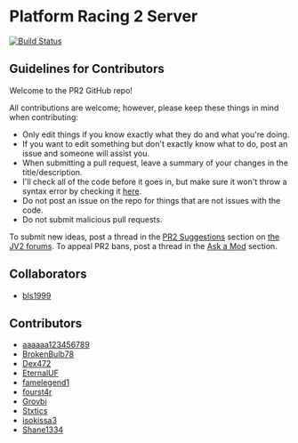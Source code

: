 # Platform Racing 2 Server

[![Build Status](https://travis-ci.org/jacob-grahn/platform-racing-2-server.svg?branch=master)](https://travis-ci.org/jacob-grahn/platform-racing-2-server)

## Guidelines for Contributors

Welcome to the PR2 GitHub repo!

All contributions are welcome; however, please keep these things in mind when contributing:
- Only edit things if you know exactly what they do and what you're doing.
- If you want to edit something but don't exactly know what to do, post an issue and someone will assist you.
- When submitting a pull request, leave a summary of your changes in the title/description.
- I'll check all of the code before it goes in, but make sure it won't throw a syntax error by checking it [here](https://phpcodechecker.com/).
- Do not post an issue on the repo for things that are not issues with the code.
- Do not submit malicious pull requests.

To submit new ideas, post a thread in the [PR2 Suggestions](https://jiggmin2.com/forums/forumdisplay.php?fid=45) section on [the JV2 forums](https://jiggmin2.com/forums). To appeal PR2 bans, post a thread in the [Ask a Mod](https://jiggmin2.com/aam) section.

## Collaborators
- [bls1999](https://github.com/bls1999)

## Contributors
- [aaaaaa123456789](https://github.com/aaaaaa123456789)
- [BrokenBulb78](https://github.com/BrokenBulb78)
- [Dex472](https://github.com/Dex472)
- [EternalUF](https://github.com/EternalUF)
- [famelegend1](https://github.com/famelegend1)
- [fourst4r](https://github.com/fourst4r)
- [Grovbi](https://github.com/Grovbi)
- [Stxtics](https://github.com/Stxtics)
- [isokissa3](https://github.com/isokissa3)
- [Shane1334](https://github.com/ProPlayzBlitzCrank)
